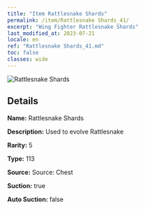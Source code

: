 ```yaml
---
title: "Item Rattlesnake Shards"
permalink: /item/Rattlesnake Shards_41/
excerpt: "Wing Fighter Rattlesnake Shards"
last_modified_at: 2023-07-21
locale: en
ref: "Rattlesnake Shards_41.md"
toc: false
classes: wide
---
```



 ![Rattlesnake Shards](/images/item/Rattlesnake_Shards_p.png)



## Details

 **Name:** Rattlesnake Shards 

 **Description:** Used to evolve Rattlesnake

 **Rarity:** 5 

 **Type:** 113 

 **Source:** Source: Chest 

 **Suction:** true 

 **Auto Suction:** false 


